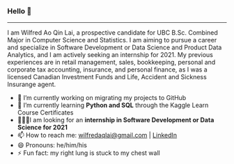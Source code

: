 ### Hello 👋
___
I am Wilfred Ao Qin Lai, a prospective candidate for UBC B.Sc. Combined Major in Computer Science and Statistics. I am aiming to pursue a career and specialize in Software Development or Data Science and Product Data Analytics, and I am actively seeking an internship for 2021. My previous experiences are in retail management, sales, bookkeeping, personal and corporate tax accounting, insurance, and personal finance, as I was a licensed Canadian Investment Funds and Life, Accident and Sickness Insurange agent. 


- 🔭 I’m currently working on migrating my projects to GitHub
- 🌱 I’m currently learning **Python and SQL** through the Kaggle Learn Course Certificates
- 🧑🏼‍💻I am looking for an **internship in Software Development or Data Science for 2021**
- 📫 How to reach me: <wilfredaqlai@gmail.com> | [LinkedIn](http://www.linkedin.com/in/wilfredaqlai)
- 😄 Pronouns: he/him/his
- ⚡ Fun fact: my right lung is stuck to my chest wall


<!--
everything in between these bars are commented out

**wlfd/wlfd** is a ✨ _special_ ✨ repository because its `README.md` (this file) appears on your GitHub profile.

Here are some ideas to get you started:

- 🔭 I’m currently working on ...
- 🌱 I’m currently learning ...
- 👯 I’m looking to collaborate on ...
- 🤔 I’m looking for help with ...
- 💬 Ask me about ...
- 📫 How to reach me: ...
- 😄 Pronouns: ...
- ⚡ Fun fact: ...
-->
